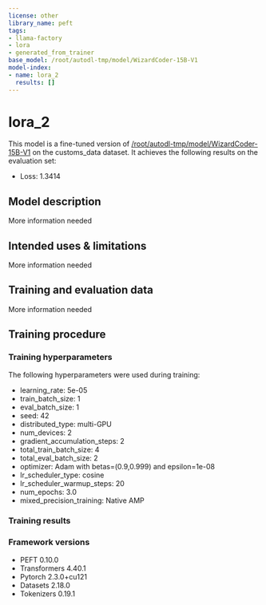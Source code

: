 ```yaml
---
license: other
library_name: peft
tags:
- llama-factory
- lora
- generated_from_trainer
base_model: /root/autodl-tmp/model/WizardCoder-15B-V1
model-index:
- name: lora_2
  results: []
---
```


<!-- This model card has been generated automatically according to the information the Trainer had access to. You
should probably proofread and complete it, then remove this comment. -->

# lora_2

This model is a fine-tuned version of [/root/autodl-tmp/model/WizardCoder-15B-V1](https://huggingface.co//root/autodl-tmp/model/WizardCoder-15B-V1) on the customs_data dataset.
It achieves the following results on the evaluation set:
- Loss: 1.3414

## Model description

More information needed

## Intended uses & limitations

More information needed

## Training and evaluation data

More information needed

## Training procedure

### Training hyperparameters

The following hyperparameters were used during training:
- learning_rate: 5e-05
- train_batch_size: 1
- eval_batch_size: 1
- seed: 42
- distributed_type: multi-GPU
- num_devices: 2
- gradient_accumulation_steps: 2
- total_train_batch_size: 4
- total_eval_batch_size: 2
- optimizer: Adam with betas=(0.9,0.999) and epsilon=1e-08
- lr_scheduler_type: cosine
- lr_scheduler_warmup_steps: 20
- num_epochs: 3.0
- mixed_precision_training: Native AMP

### Training results



### Framework versions

- PEFT 0.10.0
- Transformers 4.40.1
- Pytorch 2.3.0+cu121
- Datasets 2.18.0
- Tokenizers 0.19.1